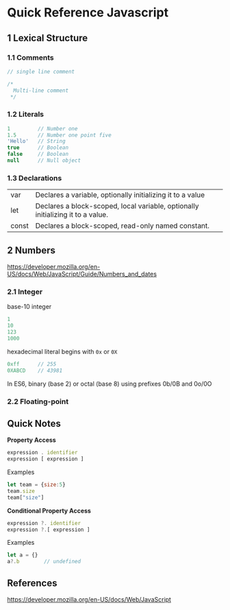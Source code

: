 # Quick Reference Javascript

## 1 Lexical Structure

### 1.1 Comments

```javascript
// single line comment

/*
  Multi-line comment
 */
```

### 1.2 Literals

```javascript
1         // Number one
1.5       // Number one point five
'Hello'   // String
true      // Boolean
false     // Boolean
null      // Null object
```

### 1.3 Declarations

|       |                                                                                 |
|-------|---------------------------------------------------------------------------------|
| var   | Declares a variable, optionally initializing it to a value                      |
| let   | Declares a block-scoped, local variable, optionally initializing it to a value. |
| const | Declares a block-scoped, read-only named constant.                              |

## 2 Numbers
https://developer.mozilla.org/en-US/docs/Web/JavaScript/Guide/Numbers_and_dates

### 2.1 Integer

base-10 integer
```javascript
1
10
123
1000
```

hexadecimal literal begins with `0x` or `0X`
```javascript
0xff      // 255
0XABCD    // 43981
```

In ES6, binary (base 2) or octal (base 8) using prefixes 0b/0B and 0o/0O

### 2.2 Floating-point


## Quick Notes

**Property Access** 

```javascript
expression . identifier
expression [ expression ]
```

Examples

```javascript
let team = {size:5}
team.size
team["size"]

```

**Conditional Property Access**

```javascript
expression ?. identifier
expression ?.[ expression ]
```

Examples

```javascript
let a = {}
a?.b        // undefined
```


## References

https://developer.mozilla.org/en-US/docs/Web/JavaScript

